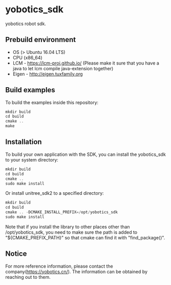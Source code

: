 # **yobotics_sdk** #
yobotics robot sdk.
## **Prebuild environment** ##
- OS (> Ubuntu 16.04 LTS) 
- CPU (x86_64)
- LCM - https://lcm-proj.github.io/ (Please make it sure that you have a java to let lcm compile java-extension together)
- Eigen - http://eigen.tuxfamily.org
## **Build examples** ##
To build the examples inside this repository:
```c++
mkdir build
cd build
cmake ..
make
```
## **Installation** ##
To build your own application with the SDK, you can install the yobotics_sdk to your system directory:
```c++
mkdir build
cd build
cmake ..
sudo make install
```
Or install unitree_sdk2 to a specified directory:
```c++
mkdir build
cd build
cmake .. -DCMAKE_INSTALL_PREFIX=/opt/yobotics_sdk
sudo make install
```
Note that if you install the library to other places other than /opt/yobotics_sdk, you need to make sure the path is added to "${CMAKE_PREFIX_PATH}" so that cmake can find it with "find_package()".
## **Notice** ##
For more reference information, please contact the company(https://yobotics.cn/). The information can be obtained by reaching out to them.



